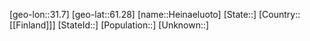 ﻿---
location: [61.28,31.7]
type: City
tags:
- geo/City


SpocWebEntityId: 30860
isDeleted: false
confidential: public

---
[geo-lon::31.7]
[geo-lat::61.28]
[name::Heinaeluoto]
[State::]
[Country::[[Finland]]]
[StateId::]
[Population::]
[Unknown::]

